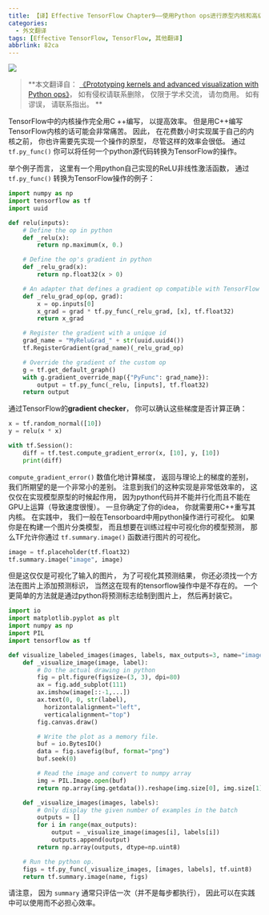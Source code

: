 ```yaml
---
title: 【译】Effective TensorFlow Chapter9——使用Python ops进行原型内核和高级可视化
categories:
  - 外文翻译
tags: [Effective TensorFlow, TensorFlow, 其他翻译]
abbrlink: 82ca
---
```


![](https://ws3.sinaimg.cn/large/006tNc79ly1fzpym7tmc9j30u00gwjrj.jpg)

> **本文翻译自： [《Prototyping kernels and advanced visualization with Python ops》](https://github.com/vahidk/EffectiveTensorflow#python_ops)， 如有侵权请联系删除， 仅限于学术交流， 请勿商用。 如有谬误， 请联系指出。 **

TensorFlow中的内核操作完全用C ++编写， 以提高效率。 但是用C++编写TensorFlow内核的话可能会非常痛苦。 因此， 在花费数小时实现属于自己的内核之前， 你也许需要先实现一个操作的原型， 尽管这样的效率会很低。 通过 `tf.py_func()` 你可以将任何一个python源代码转换为TensorFlow的操作。 

举个例子而言， 这里有一个用python自己实现的ReLU非线性激活函数， 通过 `tf.py_func()` 转换为TensorFlow操作的例子： 

```python
import numpy as np
import tensorflow as tf
import uuid

def relu(inputs):
    # Define the op in python
    def _relu(x):
        return np.maximum(x, 0.)

    # Define the op's gradient in python
    def _relu_grad(x):
        return np.float32(x > 0)

    # An adapter that defines a gradient op compatible with TensorFlow
    def _relu_grad_op(op, grad):
        x = op.inputs[0]
        x_grad = grad * tf.py_func(_relu_grad, [x], tf.float32)
        return x_grad

    # Register the gradient with a unique id
    grad_name = "MyReluGrad_" + str(uuid.uuid4())
    tf.RegisterGradient(grad_name)(_relu_grad_op)

    # Override the gradient of the custom op
    g = tf.get_default_graph()
    with g.gradient_override_map({"PyFunc": grad_name}):
        output = tf.py_func(_relu, [inputs], tf.float32)
    return output
```

通过TensorFlow的**gradient checker**， 你可以确认这些梯度是否计算正确： 

```python
x = tf.random_normal([10])
y = relu(x * x)

with tf.Session():
    diff = tf.test.compute_gradient_error(x, [10], y, [10])
    print(diff)
```

 `compute_gradient_error()` 数值化地计算梯度， 返回与理论上的梯度的差别， 我们所期望的是一个非常小的差别。 
注意到我们的这种实现是非常低效率的， 这仅仅在实现模型原型的时候起作用， 因为python代码并不能并行化而且不能在GPU上运算（导致速度很慢）。 一旦你确定了你的idea， 你就需要用C++重写其内核。 
在实践中， 我们一般在Tensorboard中用python操作进行可视化。 如果你是在构建一个图片分类模型， 而且想要在训练过程中可视化你的模型预测， 那么TF允许你通过 `tf.summary.image()` 函数进行图片的可视化。 

```python
image = tf.placeholder(tf.float32)
tf.summary.image("image", image)
```

但是这仅仅是可视化了输入的图片， 为了可视化其预测结果， 你还必须找一个方法在图片上添加预测标识， 当然这在现有的tensorflow操作中是不存在的。 一个更简单的方法就是通过python将预测标志绘制到图片上， 然后再封装它。 

```python
import io
import matplotlib.pyplot as plt
import numpy as np
import PIL
import tensorflow as tf

def visualize_labeled_images(images, labels, max_outputs=3, name="image"):
    def _visualize_image(image, label):
        # Do the actual drawing in python
        fig = plt.figure(figsize=(3, 3), dpi=80)
        ax = fig.add_subplot(111)
        ax.imshow(image[::-1,...])
        ax.text(0, 0, str(label),
          horizontalalignment="left",
          verticalalignment="top")
        fig.canvas.draw()

        # Write the plot as a memory file.
        buf = io.BytesIO()
        data = fig.savefig(buf, format="png")
        buf.seek(0)

        # Read the image and convert to numpy array
        img = PIL.Image.open(buf)
        return np.array(img.getdata()).reshape(img.size[0], img.size[1], -1)

    def _visualize_images(images, labels):
        # Only display the given number of examples in the batch
        outputs = []
        for i in range(max_outputs):
            output = _visualize_image(images[i], labels[i])
            outputs.append(output)
        return np.array(outputs, dtype=np.uint8)

    # Run the python op.
    figs = tf.py_func(_visualize_images, [images, labels], tf.uint8)
    return tf.summary.image(name, figs)
```

请注意， 因为 `summary` 通常只评估一次（并不是每步都执行）， 因此可以在实践中可以使用而不必担心效率。 

